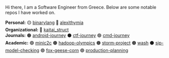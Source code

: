 Hi there, I am a Software Engineer from Greece. Below are some notable repos I have worked on.

**Personal:** :yellow_circle: [binarylang](https://github.com/sealmove/binarylang)
:large_blue_circle: [alexithymia](https://github.com/sealmove/alexithymia)  
**Organizational:** :red_circle: [kaitai_struct](https://github.com/kaitai-io/kaitai_struct)  
**Journals:** :orange_circle: [android-journey](https://github.com/sealmove/android-journey)
:black_circle: [ctf-journey](https://github.com/sealmove/ctf-journey)
:green_circle: [cmd-journey](https://github.com/sealmove/cmd-journey)  
**Academic:** :green_circle: [minic2c](https://github.com/sealmove/minic2c)
:orange_circle: [hadoop-olympics](https://github.com/sealmove/hadoop-olympics)
:orange_circle: [storm-project](https://github.com/Circe-s-House/storm-project)
:orange_circle: [wash](https://github.com/nplatis-courses-uop/project-mandalas-giannopoulos)
:black_circle: [sip-model-checking](https://github.com/sealmove/sip-model-checking)
:purple_circle: [fox-geese-corn](https://github.com/sealmove/fox-geese-corn)
:purple_circle: [production-planning](https://github.com/sealmove/production-planning)
